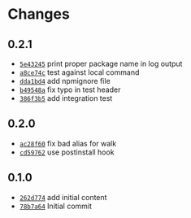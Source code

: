# Changes

## 0.2.1

- [`5e43245`](https://github.com/m90/npm-install-linked/commit/5e43245131b4ae78950b19d9f4b344e1d57bec76)
  print proper package name in log output
- [`a8ce74c`](https://github.com/m90/npm-install-linked/commit/a8ce74ca31de1586b5bc504021537f39d9567517)
  test against local command
- [`dda1bd4`](https://github.com/m90/npm-install-linked/commit/dda1bd45975712ea7eb4b253c10dd618bd12120a)
  add npmignore file
- [`b49548a`](https://github.com/m90/npm-install-linked/commit/b49548a7604bc680a5392f1df4c343b704767958)
  fix typo in test header
- [`386f3b5`](https://github.com/m90/npm-install-linked/commit/386f3b5f574c959cc99e968ca2669e2a1f357cdc)
  add integration test

## 0.2.0

- [`ac28f60`](https://github.com/m90/npm-install-linked/commit/ac28f60d1d8cdac576edaa3d7ca780cc2e98bf27)
  fix bad alias for walk
- [`cd59762`](https://github.com/m90/npm-install-linked/commit/cd597623888ec5a5953ada49c0f7a384a25bd77f)
  use postinstall hook

## 0.1.0

- [`262d774`](https://github.com/m90/npm-install-linked/commit/262d774e09a1fbc9d2357a0817c22d7a6c025e47)
  add initial content
- [`78b7a64`](https://github.com/m90/npm-install-linked/commit/78b7a6497f7682c14e6e972bcceb374e2969e890)
  Initial commit
